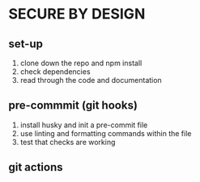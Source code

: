 # SECURE BY DESIGN

## set-up
1. clone down the repo and npm install 
2. check dependencies
3. read through the code and documentation

## pre-commmit (git hooks)
1. install husky and init a pre-commit file
2. use linting and formatting commands within the file
3. test that checks are working

## git actions